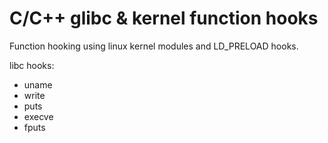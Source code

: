 # C/C++ glibc & kernel function hooks
Function hooking using linux kernel modules and LD_PRELOAD hooks.

libc hooks:
- uname
- write
- puts
- execve
- fputs
